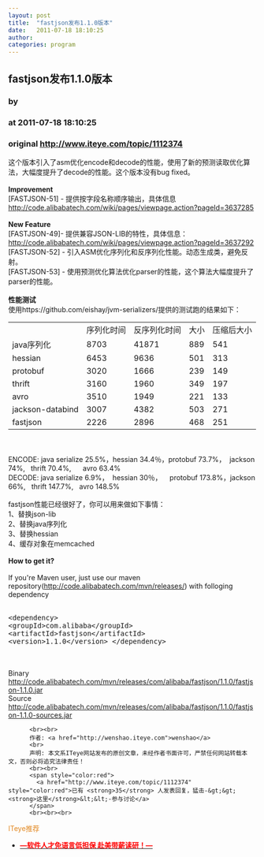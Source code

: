 ```yaml
---
layout: post
title:  "fastjson发布1.1.0版本"
date:   2011-07-18 18:10:25
author: 
categories: program
---
```


## fastjson发布1.1.0版本
### by 
### at 2011-07-18 18:10:25
### original <http://www.iteye.com/topic/1112374>

这个版本引入了asm优化encode和decode的性能，使用了新的预测读取优化算法，大幅度提升了decode的性能。这个版本没有bug fixed。
<br>
<br><strong>Improvement</strong>
<br>[FASTJSON-51] - 提供按字段名称顺序输出，具体信息 http://code.alibabatech.com/wiki/pages/viewpage.action?pageId=3637285
<br>
<br><strong>New Feature</strong>
<br>[FASTJSON-49]- 提供兼容JSON-LIB的特性，具体信息： http://code.alibabatech.com/wiki/pages/viewpage.action?pageId=3637292
<br>[FASTJSON-52] - 引入ASM优化序列化和反序列化性能。动态生成类，避免反射。
<br>[FASTJSON-53] - 使用预测优化算法优化parser的性能，这个算法大幅度提升了parser的性能。
<br>
<br><strong>性能测试</strong>
<br>使用https://github.com/eishay/jvm-serializers/提供的测试跑的结果如下：
<br><table><tr><td>  </td><td> 序列化时间 </td><td> 反序列化时间 </td><td> 大小 </td><td> 压缩后大小 </td></tr><tr><td>java序列化</td><td> 8703 </td><td> 41871 </td><td> 889 </td><td> 541</td></tr><tr><td>hessian</td><td> 6453 </td><td> 9636 </td><td> 501 </td><td> 313 </td></tr><tr><td>protobuf</td><td>3020 </td><td> 1666 </td><td> 239 </td><td> 149 </td></tr><tr><td> thrift </td><td> 3160 </td><td> 1960 </td><td> 349 </td><td> 197 </td></tr><tr><td> avro </td><td> 3510 </td><td> 1949 </td><td> 221 </td><td> 133 </td></tr><tr><td> jackson-databind </td><td> 3007 </td><td> 4382 </td><td> 503 </td><td> 271 </td></tr><tr><td> fastjson </td><td> 2226 </td><td> 2896 </td><td> 468 </td><td> 251 </td></tr></table>
<br>
<br>ENCODE: java serialize 25.5%，hessian 34.4％，protobuf 73.7%，  jackson 74%,   thrift 70.4%,      avro 63.4% 
<br>DECODE: java serialize 6.9%，  hessian 30％，    protobuf 173.8%，jackson 66%,   thrift 147.7%,   avro 148.5%
<br>
<br>fastjson性能已经很好了，你可以用来做如下事情：
<br>1、替换json-lib
<br>2、替换java序列化
<br>3、替换hessian
<br>4、缓存对象在memcached
<br>
<br><strong>How to get it?</strong>
<br>
<br>If you're Maven user, just use our maven repository(http://code.alibabatech.com/mvn/releases/) with folloging dependency
<br>
<br><pre name="code">&lt;dependency&gt;
     &lt;groupId&gt;com.alibaba&lt;/groupId&gt;
     &lt;artifactId&gt;fastjson&lt;/artifactId&gt;
     &lt;version&gt;1.1.0&lt;/version&gt;
&lt;/dependency&gt;</pre>
<br>
<br>Binary <a href="http://code.alibabatech.com/mvn/releases/com/alibaba/fastjson/1.1.0/fastjson-1.1.0.jar">http://code.alibabatech.com/mvn/releases/com/alibaba/fastjson/1.1.0/fastjson-1.1.0.jar</a>
<br>Source <a href="http://code.alibabatech.com/mvn/releases/com/alibaba/fastjson/1.1.0/fastjson-1.1.0-sources.jar">http://code.alibabatech.com/mvn/releases/com/alibaba/fastjson/1.1.0/fastjson-1.1.0-sources.jar</a>
          
          <br><br>
          作者: <a href="http://wenshao.iteye.com">wenshao</a> 
          <br>
          声明: 本文系ITeye网站发布的原创文章，未经作者书面许可，严禁任何网站转载本文，否则必将追究法律责任！
          <br><br>
          <span style="color:red">
            <a href="http://www.iteye.com/topic/1112374" style="color:red">已有 <strong>35</strong> 人发表回复，猛击-&gt;&gt;<strong>这里</strong>&lt;&lt;-参与讨论</a>
          </span>
          <br><br><br>
<span style="color:#e28822">ITeye推荐</span>
<br>
<ul><li><a href="http://www.iteye.com/clicks/433"><span style="color:red;font-weight:bold">—软件人才免语言低担保 赴美带薪读研！— </span></a></li></ul>
<br><br><br>